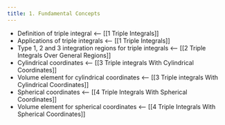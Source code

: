 ```yaml
---
title: 1. Fundamental Concepts
---
```


- Definition of triple integral <-- [[1 Triple Integrals]]
- Applications of triple integrals <-- [[1 Triple Integrals]]
- Type 1, 2 and 3 integration regions for triple integrals <-- [[2 Triple Integrals Over General Regions]]
- Cylindrical coordinates <-- [[3 Triple integrals With Cylindrical Coordinates]]
- Volume element for cylindrical coordinates <-- [[3 Triple integrals With Cylindrical Coordinates]]
- Spherical coordinates <-- [[4 Triple Integrals With Spherical Coordinates]]
- Volume element for spherical coordinates <-- [[4 Triple Integrals With Spherical Coordinates]]
